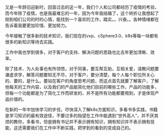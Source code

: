 
  又是一年辞旧迎新时，回首过去的这一年，我们个人和公司都经历了疫情的考验，而今年除了疫情，也是我最难忘的一年，因为今年我结婚了，这个转折让我想起了刚到咱们公司的时的心情，能找到一个喜欢的工作，踏实。。兴奋。。各种情绪都在告诉着我要更加珍惜、更加努力。

今年接触了很多新的技术知识，我们现在的vxp、cSphere3.0、k8s等每一块都有很多的新知识等待去实践。

工作中我也学到很多，对于客户的支持、解决问题的思路也比去年更加清晰、效率。

除了技术、为人处事也有所领悟，对于同事，要互帮互助，互相关爱，请教问题要谦虚求学，解答问题要知无不尽，对于客户，要分清楚，每个人每个职位所关心的、要的，是什么。要站在客户的角度思考问题，而这点首先就要了解客户，了解他每天的工作内容，以及我们的产品能简化他们目前的哪些工作，产品的功能多，但每一个功能都是为了简化工作而研发的，并不是所有功能都要用到，才是体现产品价值的。


在新的一年中加快学习的步伐，尽快深入了解k8s方面知识，多看书多实践，书籍是学习知识的最有效途径，不要过多的指望在工作中能遇到“世外高人”，并不厌其烦的教你，多看书，但是拥有书记并不表示拥有知识，拥有知识并不表示拥有技能，这还需要我们在工作中不断实践，把学到的看到的变成自己的。

